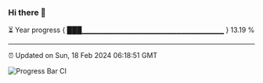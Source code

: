 ### Hi there 👋

⏳ Year progress { ███▁▁▁▁▁▁▁▁▁▁▁▁▁▁▁▁▁▁▁▁▁▁▁▁▁▁▁ } 13.19 %

---

⏰ Updated on Sun, 18 Feb 2024 06:18:51 GMT

![Progress Bar CI](https://github.com/liununu/liununu/workflows/Progress%20Bar%20CI/badge.svg)
